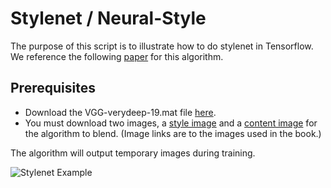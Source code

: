 Stylenet / Neural-Style
=======================

The purpose of this script is to illustrate how to do stylenet in Tensorflow.  We reference the following [paper](https://arxiv.org/abs/1508.06576) for this algorithm.

## Prerequisites
 * Download the VGG-verydeep-19.mat file [here](http://www.vlfeat.org/matconvnet/models/beta16/imagenet-vgg-verydeep-19.mat).
 * You must download two images, a [style image](https://github.com/nfmcclure/tensorflow_cookbook/blob/master/08_Convolutional_Neural_Networks/images/starry_night.jpg) and a [content image](https://github.com/nfmcclure/tensorflow_cookbook/blob/master/08_Convolutional_Neural_Networks/images/book_cover.jpg) for the algorithm to blend. (Image links are to the images used in the book.)

The algorithm will output temporary images during training.

![Stylenet Example](https://github.com/nfmcclure/tensorflow_cookbook/blob/master/08_Convolutional_Neural_Networks/images/05_stylenet_ex.png)


